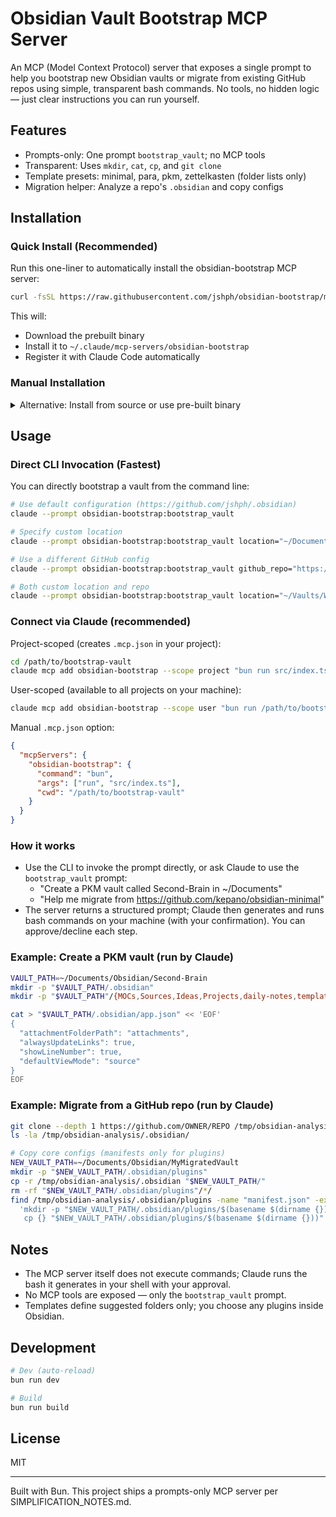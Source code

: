 # Obsidian Vault Bootstrap MCP Server

An MCP (Model Context Protocol) server that exposes a single prompt to help you bootstrap new Obsidian vaults or migrate from existing GitHub repos using simple, transparent bash commands. No tools, no hidden logic — just clear instructions you can run yourself.

## Features

- Prompts-only: One prompt `bootstrap_vault`; no MCP tools
- Transparent: Uses `mkdir`, `cat`, `cp`, and `git clone`
- Template presets: minimal, para, pkm, zettelkasten (folder lists only)
- Migration helper: Analyze a repo's `.obsidian` and copy configs

## Installation

### Quick Install (Recommended)

Run this one-liner to automatically install the obsidian-bootstrap MCP server:

```bash
curl -fsSL https://raw.githubusercontent.com/jshph/obsidian-bootstrap/main/setup.sh | bash
```

This will:
- Download the prebuilt binary
- Install it to `~/.claude/mcp-servers/obsidian-bootstrap`
- Register it with Claude Code automatically

### Manual Installation

<details>
<summary>Alternative: Install from source or use pre-built binary</summary>

#### Option 1: Pre-built binary

The compiled MCP server is in `dist/obsidian-bootstrap`.

Claude Desktop configuration (paths vary by OS):
- macOS: `~/Library/Application Support/Claude/claude_desktop_config.json`
- Windows: `%APPDATA%\Claude\claude_desktop_config.json`
- Linux: `~/.config/claude/claude_desktop_config.json`

Add to `mcpServers`:

```json
{
  "mcpServers": {
    "obsidian-bootstrap": {
      "command": "/absolute/path/to/bootstrap-vault/dist/obsidian-bootstrap"
    }
  }
}
```

#### Option 2: Build from source

```bash
git clone https://github.com/jshph/obsidian-bootstrap
cd obsidian-bootstrap
bun install
bun run build
```

Outputs `dist/obsidian-bootstrap` (no extra template files required).

#### Option 3: Development mode

Run with Bun:

```json
{
  "mcpServers": {
    "obsidian-bootstrap": {
      "command": "bun",
      "args": ["run", "/path/to/bootstrap-vault/src/index.ts"]
    }
  }
}
```

</details>

## Usage

### Direct CLI Invocation (Fastest)

You can directly bootstrap a vault from the command line:

```bash
# Use default configuration (https://github.com/jshph/.obsidian)
claude --prompt obsidian-bootstrap:bootstrap_vault

# Specify custom location
claude --prompt obsidian-bootstrap:bootstrap_vault location="~/Documents/MyVault"

# Use a different GitHub config
claude --prompt obsidian-bootstrap:bootstrap_vault github_repo="https://github.com/kepano/obsidian-minimal"

# Both custom location and repo
claude --prompt obsidian-bootstrap:bootstrap_vault location="~/Vaults/Work" github_repo="https://github.com/your/config"
```

### Connect via Claude (recommended)

Project-scoped (creates `.mcp.json` in your project):

```bash
cd /path/to/bootstrap-vault
claude mcp add obsidian-bootstrap --scope project "bun run src/index.ts"
```

User-scoped (available to all projects on your machine):

```bash
claude mcp add obsidian-bootstrap --scope user "bun run /path/to/bootstrap-vault/src/index.ts"
```

Manual `.mcp.json` option:

```json
{
  "mcpServers": {
    "obsidian-bootstrap": {
      "command": "bun",
      "args": ["run", "src/index.ts"],
      "cwd": "/path/to/bootstrap-vault"
    }
  }
}
```

### How it works

- Use the CLI to invoke the prompt directly, or ask Claude to use the `bootstrap_vault` prompt:
  - "Create a PKM vault called Second-Brain in ~/Documents"
  - "Help me migrate from https://github.com/kepano/obsidian-minimal"
- The server returns a structured prompt; Claude then generates and runs bash commands on your machine (with your confirmation). You can approve/decline each step.

### Example: Create a PKM vault (run by Claude)

```bash
VAULT_PATH=~/Documents/Obsidian/Second-Brain
mkdir -p "$VAULT_PATH/.obsidian"
mkdir -p "$VAULT_PATH"/{MOCs,Sources,Ideas,Projects,daily-notes,templates,attachments}

cat > "$VAULT_PATH/.obsidian/app.json" << 'EOF'
{
  "attachmentFolderPath": "attachments",
  "alwaysUpdateLinks": true,
  "showLineNumber": true,
  "defaultViewMode": "source"
}
EOF
```

### Example: Migrate from a GitHub repo (run by Claude)

```bash
git clone --depth 1 https://github.com/OWNER/REPO /tmp/obsidian-analysis
ls -la /tmp/obsidian-analysis/.obsidian/

# Copy core configs (manifests only for plugins)
NEW_VAULT_PATH=~/Documents/Obsidian/MyMigratedVault
mkdir -p "$NEW_VAULT_PATH/.obsidian/plugins"
cp -r /tmp/obsidian-analysis/.obsidian "$NEW_VAULT_PATH/"
rm -rf "$NEW_VAULT_PATH/.obsidian/plugins"/*/
find /tmp/obsidian-analysis/.obsidian/plugins -name "manifest.json" -exec sh -c \
  'mkdir -p "$NEW_VAULT_PATH/.obsidian/plugins/$(basename $(dirname {}))" && \
   cp {} "$NEW_VAULT_PATH/.obsidian/plugins/$(basename $(dirname {}))"' \;
```

## Notes

- The MCP server itself does not execute commands; Claude runs the bash it generates in your shell with your approval.
- No MCP tools are exposed — only the `bootstrap_vault` prompt.
- Templates define suggested folders only; you choose any plugins inside Obsidian.

## Development

```bash
# Dev (auto-reload)
bun run dev

# Build
bun run build
```

## License

MIT

---
Built with Bun. This project ships a prompts-only MCP server per SIMPLIFICATION_NOTES.md.
